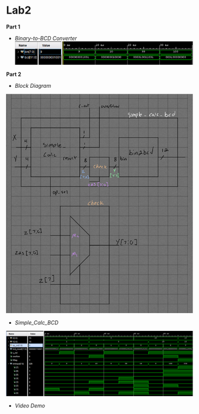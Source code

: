 # Lab2
**Part 1**
* *Binary-to-BCD Converter*
![](images/bin2bcd_ss.png)

**Part 2**
* *Block Diagram*

![](images/simple_calc_bcd_BlockDiagram.png)
* *Simple_Calc_BCD*

![](images/simple_calc_bcd_revised_SS2.png)
* *Video Demo*

